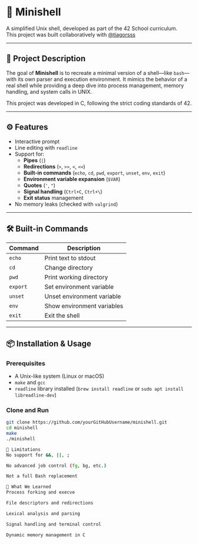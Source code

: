 # 🐚 Minishell

A simplified Unix shell, developed as part of the 42 School curriculum.  
This project was built collaboratively with [@tiagorsss](https://github.com/tiagorsss) 

---

## 📌 Project Description

The goal of **Minishell** is to recreate a minimal version of a shell—like `bash`—with its own parser and execution environment. It mimics the behavior of a real shell while providing a deep dive into process management, memory handling, and system calls in UNIX.

This project was developed in C, following the strict coding standards of 42.

---

## ⚙️ Features

- Interactive prompt
- Line editing with `readline`
- Support for:
  - **Pipes** (`|`)
  - **Redirections** (`>`, `>>`, `<`, `<<`)
  - **Built-in commands** (`echo`, `cd`, `pwd`, `export`, `unset`, `env`, `exit`)
  - **Environment variable expansion** (`$VAR`)
  - **Quotes** (`'`, `"`)
  - **Signal handling** (`Ctrl+C`, `Ctrl+\`)
  - **Exit status** management
- No memory leaks (checked with `valgrind`)

---

## 🛠️ Built-in Commands

| Command  | Description                |
|----------|----------------------------|
| `echo`   | Print text to stdout       |
| `cd`     | Change directory           |
| `pwd`    | Print working directory    |
| `export` | Set environment variable   |
| `unset`  | Unset environment variable |
| `env`    | Show environment variables |
| `exit`   | Exit the shell             |

---

## 📦 Installation & Usage

### Prerequisites

- A Unix-like system (Linux or macOS)
- `make` and `gcc`
- `readline` library installed (`brew install readline` or `sudo apt install libreadline-dev`)

### Clone and Run

```bash
git clone https://github.com/yourGitHubUsername/minishell.git
cd minishell
make
./minishell

🚧 Limitations
No support for &&, ||, ;

No advanced job control (fg, bg, etc.)

Not a full Bash replacement

🧠 What We Learned
Process forking and execve

File descriptors and redirections

Lexical analysis and parsing

Signal handling and terminal control

Dynamic memory management in C
